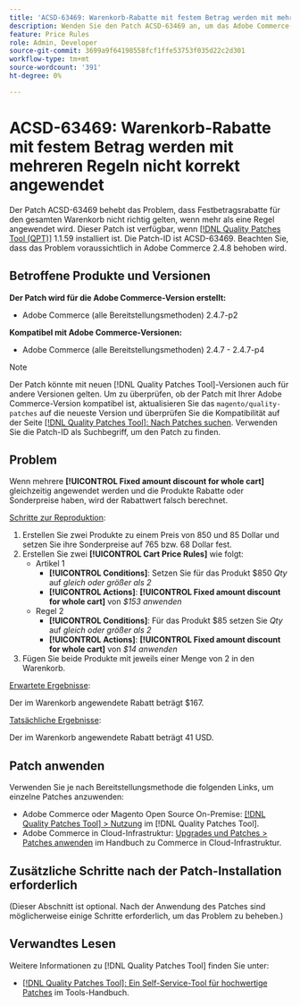 ```yaml
---
title: 'ACSD-63469: Warenkorb-Rabatte mit festem Betrag werden mit mehreren Regeln nicht korrekt angewendet'
description: Wenden Sie den Patch ACSD-63469 an, um das Adobe Commerce-Problem zu beheben, bei dem Pauschalrabatte für den gesamten Warenkorb nicht richtig angewendet werden, wenn mehr als eine Regel angewendet wird.
feature: Price Rules
role: Admin, Developer
source-git-commit: 3699a9f64198558fcf1ffe53753f035d22c2d301
workflow-type: tm+mt
source-wordcount: '391'
ht-degree: 0%

---
```



# ACSD-63469: Warenkorb-Rabatte mit festem Betrag werden mit mehreren Regeln nicht korrekt angewendet

Der Patch ACSD-63469 behebt das Problem, dass Festbetragsrabatte für den gesamten Warenkorb nicht richtig gelten, wenn mehr als eine Regel angewendet wird. Dieser Patch ist verfügbar, wenn [[!DNL Quality Patches Tool (QPT)]](/help/tools/quality-patches-tool/quality-patches-tool-to-self-serve-quality-patches.md) 1.1.59 installiert ist. Die Patch-ID ist ACSD-63469. Beachten Sie, dass das Problem voraussichtlich in Adobe Commerce 2.4.8 behoben wird.

## Betroffene Produkte und Versionen

**Der Patch wird für die Adobe Commerce-Version erstellt:**

* Adobe Commerce (alle Bereitstellungsmethoden) 2.4.7-p2

**Kompatibel mit Adobe Commerce-Versionen:**

* Adobe Commerce (alle Bereitstellungsmethoden) 2.4.7 - 2.4.7-p4

>[!NOTE]
>
>Der Patch könnte mit neuen [!DNL Quality Patches Tool]-Versionen auch für andere Versionen gelten. Um zu überprüfen, ob der Patch mit Ihrer Adobe Commerce-Version kompatibel ist, aktualisieren Sie das `magento/quality-patches` auf die neueste Version und überprüfen Sie die Kompatibilität auf der Seite [[!DNL Quality Patches Tool]: Nach Patches suchen](https://experienceleague.adobe.com/tools/commerce-quality-patches/index.html?lang=de). Verwenden Sie die Patch-ID als Suchbegriff, um den Patch zu finden.

## Problem

Wenn mehrere **[!UICONTROL Fixed amount discount for whole cart]** gleichzeitig angewendet werden und die Produkte Rabatte oder Sonderpreise haben, wird der Rabattwert falsch berechnet.

<u>Schritte zur Reproduktion</u>:

1. Erstellen Sie zwei Produkte zu einem Preis von 850 und 85 Dollar und setzen Sie ihre Sonderpreise auf 765 bzw. 68 Dollar fest.
1. Erstellen Sie zwei **[!UICONTROL Cart Price Rules]** wie folgt:
   * Artikel 1
      * **[!UICONTROL Conditions]**: Setzen Sie für das Produkt $850 *Qty* auf *gleich oder größer als 2*
      * **[!UICONTROL Actions]**: **[!UICONTROL Fixed amount discount for whole cart]** von *$153 anwenden*
   * Regel 2
      * **[!UICONTROL Conditions]**: Für das Produkt $85 setzen Sie *Qty* auf *gleich oder größer als 2*
      * **[!UICONTROL Actions]**: **[!UICONTROL Fixed amount discount for whole cart]** von *$14 anwenden*
1. Fügen Sie beide Produkte mit jeweils einer Menge von 2 in den Warenkorb.

<u>Erwartete Ergebnisse</u>:

Der im Warenkorb angewendete Rabatt beträgt $167.

<u>Tatsächliche Ergebnisse</u>:

Der im Warenkorb angewendete Rabatt beträgt 41 USD.

## Patch anwenden

Verwenden Sie je nach Bereitstellungsmethode die folgenden Links, um einzelne Patches anzuwenden:

* Adobe Commerce oder Magento Open Source On-Premise: [[!DNL Quality Patches Tool] > Nutzung](/help/tools/quality-patches-tool/usage.md) im [!DNL Quality Patches Tool].
* Adobe Commerce in Cloud-Infrastruktur: [Upgrades und Patches > Patches anwenden](https://experienceleague.adobe.com/docs/commerce-cloud-service/user-guide/develop/upgrade/apply-patches.html?lang=de) im Handbuch zu Commerce in Cloud-Infrastruktur.

## Zusätzliche Schritte nach der Patch-Installation erforderlich

(Dieser Abschnitt ist optional. Nach der Anwendung des Patches sind möglicherweise einige Schritte erforderlich, um das Problem zu beheben.) 

## Verwandtes Lesen

Weitere Informationen zu [!DNL Quality Patches Tool] finden Sie unter:

* [[!DNL Quality Patches Tool]: Ein Self-Service-Tool für hochwertige Patches](/help/tools/quality-patches-tool/quality-patches-tool-to-self-serve-quality-patches.md) im Tools-Handbuch.

